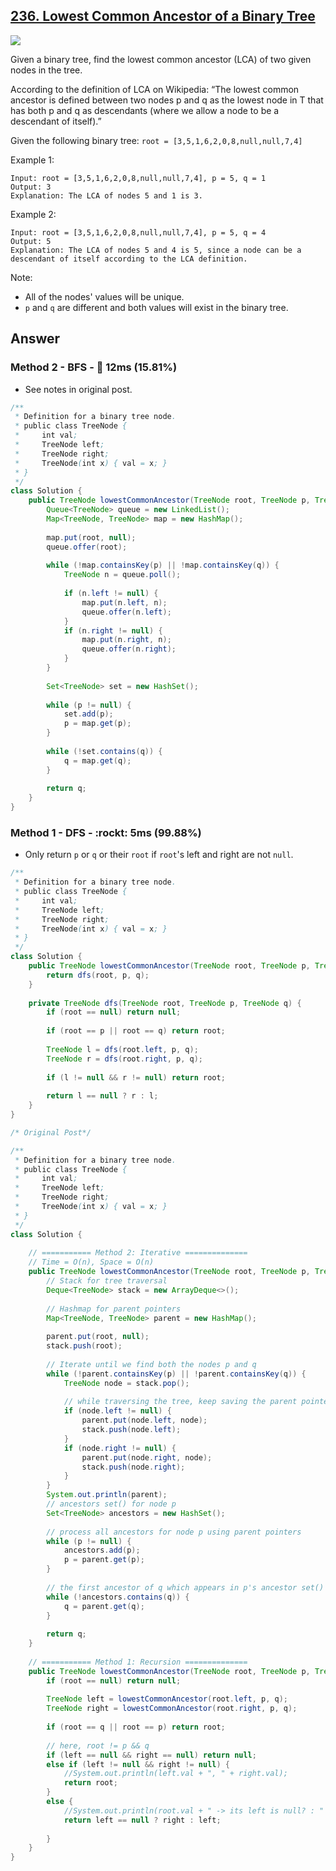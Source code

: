 ## [236. Lowest Common Ancestor of a Binary Tree](https://leetcode.com/problems/lowest-common-ancestor-of-a-binary-tree/)

![](https://github.com/weltond/DataStructure/blob/master/medium.PNG)

Given a binary tree, find the lowest common ancestor (LCA) of two given nodes in the tree.

According to the definition of LCA on Wikipedia: “The lowest common ancestor is defined between two nodes p and q as the lowest node in T that has both p and q as descendants (where we allow a node to be a descendant of itself).”

Given the following binary tree:  `root = [3,5,1,6,2,0,8,null,null,7,4]`


Example 1:

```
Input: root = [3,5,1,6,2,0,8,null,null,7,4], p = 5, q = 1
Output: 3
Explanation: The LCA of nodes 5 and 1 is 3.
```

Example 2:

```
Input: root = [3,5,1,6,2,0,8,null,null,7,4], p = 5, q = 4
Output: 5
Explanation: The LCA of nodes 5 and 4 is 5, since a node can be a descendant of itself according to the LCA definition.
``` 

Note:

- All of the nodes' values will be unique.
- `p` and `q` are different and both values will exist in the binary tree.

## Answer
### Method 2 - BFS - :turtle: 12ms (15.81%)
- See notes in original post.

```java
/**
 * Definition for a binary tree node.
 * public class TreeNode {
 *     int val;
 *     TreeNode left;
 *     TreeNode right;
 *     TreeNode(int x) { val = x; }
 * }
 */
class Solution {
    public TreeNode lowestCommonAncestor(TreeNode root, TreeNode p, TreeNode q) {
        Queue<TreeNode> queue = new LinkedList();
        Map<TreeNode, TreeNode> map = new HashMap();
        
        map.put(root, null);
        queue.offer(root);
        
        while (!map.containsKey(p) || !map.containsKey(q)) {
            TreeNode n = queue.poll();
            
            if (n.left != null) {
                map.put(n.left, n);
                queue.offer(n.left);
            }
            if (n.right != null) {
                map.put(n.right, n);
                queue.offer(n.right);
            }
        }
        
        Set<TreeNode> set = new HashSet();
        
        while (p != null) {
            set.add(p);
            p = map.get(p);
        }
        
        while (!set.contains(q)) {
            q = map.get(q);
        }
        
        return q;
    }
}
```

### Method 1 - DFS - :rockt: 5ms (99.88%)

- Only return `p` or `q` or their `root` if `root`'s left and right are not `null`.

```java
/**
 * Definition for a binary tree node.
 * public class TreeNode {
 *     int val;
 *     TreeNode left;
 *     TreeNode right;
 *     TreeNode(int x) { val = x; }
 * }
 */
class Solution {
    public TreeNode lowestCommonAncestor(TreeNode root, TreeNode p, TreeNode q) {
        return dfs(root, p, q);
    }
    
    private TreeNode dfs(TreeNode root, TreeNode p, TreeNode q) {
        if (root == null) return null;
        
        if (root == p || root == q) return root;
        
        TreeNode l = dfs(root.left, p, q);
        TreeNode r = dfs(root.right, p, q);
        
        if (l != null && r != null) return root;
        
        return l == null ? r : l;
    }
}
```

```java
/* Original Post*/

/**
 * Definition for a binary tree node.
 * public class TreeNode {
 *     int val;
 *     TreeNode left;
 *     TreeNode right;
 *     TreeNode(int x) { val = x; }
 * }
 */
class Solution {
    
    // =========== Method 2: Iterative ==============
    // Time = O(n), Space = O(n)
    public TreeNode lowestCommonAncestor(TreeNode root, TreeNode p, TreeNode q) {
        // Stack for tree traversal
        Deque<TreeNode> stack = new ArrayDeque<>();
        
        // Hashmap for parent pointers
        Map<TreeNode, TreeNode> parent = new HashMap();
        
        parent.put(root, null);
        stack.push(root);
        
        // Iterate until we find both the nodes p and q 
        while (!parent.containsKey(p) || !parent.containsKey(q)) {
            TreeNode node = stack.pop();
            
            // while traversing the tree, keep saving the parent pointers.
            if (node.left != null) {
                parent.put(node.left, node);
                stack.push(node.left);
            }
            if (node.right != null) {
                parent.put(node.right, node);
                stack.push(node.right);
            }
        }
        System.out.println(parent);
        // ancestors set() for node p
        Set<TreeNode> ancestors = new HashSet();
        
        // process all ancestors for node p using parent pointers
        while (p != null) {
            ancestors.add(p);
            p = parent.get(p);
        }
        
        // the first ancestor of q which appears in p's ancestor set() is res
        while (!ancestors.contains(q)) {
            q = parent.get(q);
        }
        
        return q;
    }
    
    // =========== Method 1: Recursion ==============
    public TreeNode lowestCommonAncestor(TreeNode root, TreeNode p, TreeNode q) {
        if (root == null) return null;
        
        TreeNode left = lowestCommonAncestor(root.left, p, q);
        TreeNode right = lowestCommonAncestor(root.right, p, q);
        
        if (root == q || root == p) return root;
        
        // here, root != p && q
        if (left == null && right == null) return null;
        else if (left != null && right != null) {
            //System.out.println(left.val + ", " + right.val);
            return root;
        }
        else {
            //System.out.println(root.val + " -> its left is null? : " + (left == null));
            return left == null ? right : left;
            
        }
    }
}
```
